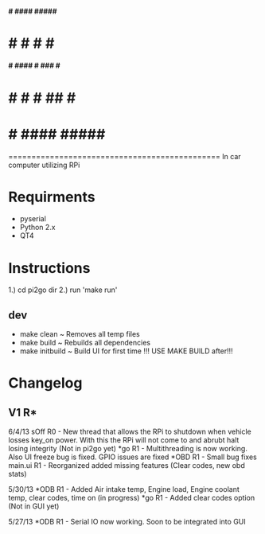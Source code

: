 ####   #  ####  #####    ####
#   #        #  #       #    #
####   #  ####  #  ###  #    #
#      #  #     #   ##  #    #
#      #  ####  #####    ####
==============================================
In car computer utilizing RPi


Requirments
==============================================
- pyserial
- Python 2.x
- QT4

Instructions
==============================================
1.) cd pi2go dir
2.) run 'make run'

dev
-----
- make clean        ~ Removes all temp files
- make build        ~ Rebuilds all dependencies 
- make initbuild    ~ Build UI for first time !!! USE MAKE BUILD after!!!

Changelog
==============================================
V1 R*
---------------
6/4/13
sOff R0 - New thread that allows the RPi to shutdown when vehicle losses key_on power. With this the RPi will not come to and abrubt halt losing integrity (Not in pi2go yet)
*go R1 - Multithreading is now working. Also UI freeze bug is fixed. GPIO issues are fixed
*OBD R1 - Small bug fixes
main.ui R1 - Reorganized added missing features (Clear codes, new obd stats)

5/30/13
*ODB R1 - Added Air intake temp, Engine load, Engine coolant temp, clear codes, time on (in progress)
*go R1	- Added clear codes option (Not in GUI yet)

5/27/13
*ODB R1 - Serial IO now working. Soon to be integrated into GUI
